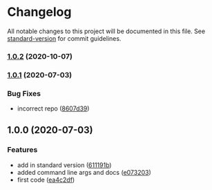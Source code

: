 # Changelog

All notable changes to this project will be documented in this file. See [standard-version](https://github.com/conventional-changelog/standard-version) for commit guidelines.

### [1.0.2](https://github.com/ampretia/ibp-chaincode-log/compare/v1.0.1...v1.0.2) (2020-10-07)

### [1.0.1](https://github.com/ampretia/ibp-chaincode-log/compare/v1.0.0...v1.0.1) (2020-07-03)


### Bug Fixes

* incorrect repo ([8607d39](https://github.com/ampretia/ibp-chaincode-log/commit/8607d392672a71cfafdbc2218adde3f90561a31a))

## 1.0.0 (2020-07-03)


### Features

* add in standard version ([611191b](https://github.com/ampretia/node-x509/commit/611191b919c72eb58bd2ed5aa211ee8f341b4ea8))
* added command line args and docs ([e073203](https://github.com/ampretia/node-x509/commit/e0732038ba2708dcdcbace689c63b8c29e3bbf58))
* first code ([ea4c2df](https://github.com/ampretia/node-x509/commit/ea4c2df15a4e0397df8e3d4aa34e64ed2a243558))
